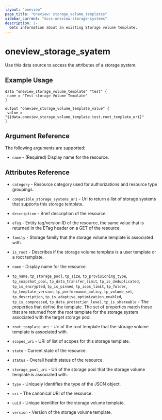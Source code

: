 ```yaml
---
layout: "oneview"
page_title: "Oneview: storage_volume_templates"
sidebar_current: "docs-oneview-storage-systems"
description: |-
  Gets information about an existing Storage volume template.
---
```


# oneview\_storage\_syatem

Use this data source to access the attributes of a storage system.

## Example Usage

```hcl
data "oneview_storage_volume_template" "test" {
 name = "Test storage Volume Template"
}

output "oneview_storage_volume_template_value" {
 value = "${data.oneview_storage_volume_template.test.root_template_uri}"
}
```

## Argument Reference

The following arguments are supported: 

* `name` - (Required)  Display name for the resource.

## Attributes Reference

* `category` - Resource category used for authorizations and resource type groupings.

* `compatible_storage_systems_uri` - Uri to return a list of storage systems that supports this storage template.

* `description` -  Brief description of the resource.

* `eTag` - Entity tag/version ID of the resource, the same value that is returned in the ETag header on a GET of the resource.

* `family` - Storage family that the storage volume template is associated with.

* `is_root` - Describes if the storage volume template is a user template or a root template.

* `name` - Display name for the resource.

* `tp_name`, `tp_storage_pool`, `tp_size`, `tp_provisioning_type`, `tp_snapshot_pool`, `tp_data_transfer_limit`, `tp_is_deduplicated`,
	`tp_is_encrypted`, `tp_is_pinned`, `tp_iops_limit`, `tp_folder`, `tp_template_version`, `tp_performance_policy`, 
	`tp_volume_set`, `tp_description`, `tp_is_adaptive_optimization_enabled`, `tp_is_compressed`, `tp_data_protection_level`,
	`tp_is_shareable` - The properties that define the template. The set of properties match those that are returned from the root template for the storage system 
						associated with the target storage pool.

* `root_template_uri` -  Uri of the root template that the storage volume template is associated with.

* `scopes_uri` -  URI of list of scopes for this storage template.

* `state` - Current state of the resource.

* `status` - Overall health status of the resource.

* `storage_pool_uri` - Uri of the storage pool that the storage volume template is associated with.

* `type` -  Uniquely identifies the type of the JSON object.

* `uri` - The canonical URI of the resource.

* `uuid` - Unique identifier for the storage volume template.

* `version` -  Version of the storage volume template.